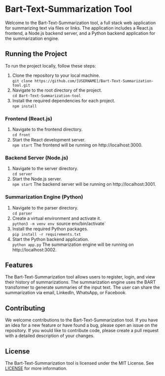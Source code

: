 # Bart-Text-Summarization Tool

Welcome to the Bart-Text-Summarization tool, a full stack web application for summarizing text via files or links. The application includes a React.js frontend, a Node.js backend server, and a Python backend application for the summarization engine.

## Running the Project

To run the project locally, follow these steps:

1. Clone the repository to your local machine.  
`git clone https://github.com/[USERNAME]/Bart-Text-Summarization-tool.git`
2. Navigate to the root directory of the project.  
`cd Bart-Text-Summarization-tool`
3. Install the required dependencies for each project.  
`npm install`

### Frontend (React.js)

1. Navigate to the frontend directory.  
`cd front`
2. Start the React development server.  
`npm start`
The frontend will be running on http://localhost:3000.  

### Backend Server (Node.js)

1. Navigate to the server directory.  
`cd server`
2. Start the Node.js server.  
`npm start`
The backend server will be running on http://localhost:3001.

### Summarization Engine (Python)

1. Navigate to the parser directory.  
`cd parser`
2. Create a virtual environment and activate it.  
`python3 -m venv env
`source env/bin/activate`
3. Install the required Python packages.  
`pip install -r requirements.txt`
4. Start the Python backend application.  
`python app.py`
The summarization engine will be running on http://localhost:3002.

## Features

The Bart-Text-Summarization tool allows users to register, login, and view their history of summarizations. The summarization engine uses the BART transformer to generate summaries of the input text. The user can share the summarization via email, LinkedIn, WhatsApp, or Facebook.

## Contributing

We welcome contributions to the Bart-Text-Summarization tool. If you have an idea for a new feature or have found a bug, please open an issue on the repository. If you would like to contribute code, please create a pull request with a detailed description of your changes.

## License

The Bart-Text-Summarization tool is licensed under the MIT License. See [LICENSE](LICENSE) for more information.
